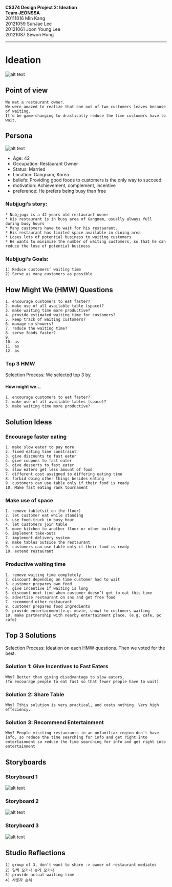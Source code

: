 **CS374 Design Project 2: Ideation**  
**Team JEONSSA**  
20111016 Min Kang  
20121059 SunJae Lee  
20121061 Joon Young Lee  
20121087 Sewon Hong

---

# Ideation
 ![alt text](title.PNG "Title: Shorter Waiting Make Dining Out Great Again")
 
## Point of view
	We met a restaurant owner.  
	We were amazed to realize that one out of two customers leaves because of waiting.  
	It’d be game-changing to drastically reduce the time customers have to wait.

## Persona
 ![alt text](nubjjugi.PNG "Figure1. Nubjjugi, the persona")
 
* Age: 42
* Occupation: Restaurant Owner
* Status: Married
* Location: Gangnam, Korea
* beliefs: Providing good foods to customers is the only way to succeed.
* motivation: Achievement, complement, incentive
* preference: He prefers being busy than free

### Nubjjugi’s story:
	* Nubjjugi is a 42 years old restaurant owner
	* His restaurant is in busy area of Gangnam, usually always full during busy hours
	* Many customers have to wait for his restaurant. 
	* His restaurant has limited space available in dining area
	* Loses lots of potential business to waiting customers
	* He wants to minimize the number of waiting customers, so that he can reduce the lose of potential business

### Nubjjugi’s Goals:
	1) Reduce customers’ waiting time
	2) Serve as many customers as possible
 

## How Might We (HMW) Questions
	1. encourage customers to eat faster?
	2. make use of all available table (space)?
	3. make waiting time more productive?
	4. provide estimated waiting time for customers?
	5. keep track of waiting customers?
	6. manage no showers?
	7. reduce the waiting time?
	8. serve foods faster?
	9. 
	10. as
	11. as
	12. as

### Top 3 HMW
Selection Process: We selected top 3 by. 
#### How might we...   
	1. encourage customers to eat faster?  
	2. make use of all available tables (space)?  
	3. make waiting time more productive?  


## Solution Ideas


### Encourage faster eating
	1. make slow eater to pay more
	2. fixed eating time constraint
	3. give discounts to fast eater
	4. give coupons to fast eater
	5. give desserts to fast eater
	6. slow eaters get less amount of food
	7. different cost assigned to differing eating time
	8. forbid doing other things besides eating
	9. customers can use table only if their food is ready
	10. Make fast eating rank tournament


### Make use of space
	1. remove table(sit on the floor)
	2. let customer eat while standing
	3. use food-truck in busy hour
	4. let customers join table
	5. move kitchen to another floor or other building
	6. implement take-outs
	7. implement delivery system
	8. make tables outside the restaurant
	9. customers can use table only if their food is ready
	10. extend restaurant


### Productive waiting time
	1. remove waiting time completely
	2. discount depending on time customer had to wait
	3. customer prepares own food
	4. give incentive if waiting is long
	5. discount next time when customer doesn’t get to eat this time
	6. advertise restaurant on sns and get free food
	7. recommend other restaurant
	8. customer prepares food ingredients
	9. provide entertainment(e.g. movie, show) to customers waiting
	10. make partnership with nearby entertainment place. (e.g. cafe, pc cafe)


## Top 3 Solutions  
Selection Process: Ideation on each HMW questions. Then we voted for the best. 
### Solution 1: Give Incentives to Fast Eaters
	Why? Better than giving disadvantage to slow eaters.  
	(To encourage people to eat fast so that fewer people have to wait). 

### Solution 2: Share Table
	Why? Tthis solution is very practical, and costs nothing. Very high effeciency.  


### Solution 3: Recommend Entertainment
	Why? People visiting restaurants in an unfamiliar region don’t have info, so reduce the time searching for info and get right into entertainment so reduce the time searching for info and get right into entertainment


## Storyboards
### Storyboard 1
 ![alt text](Picture1.png "Figure2. Storyboard of soultion 1")
 
 
### Storyboard 2
 ![alt text](Picture2.png "Figure3. Storyboard of soultion 2")
 
 
 ### Storyboard 3
 ![alt text](Picture3.png "Figure4. Storyboard of soultion 3")
 
 
 ## Studio Reflections
	1) group of 3, don't want to share -> owner of restaurant mediates
	2) 일찍 오거나 늦게 오거나 
	3) provide actual waiting time 
	4) 사용자 손해
